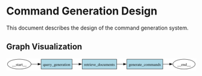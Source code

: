 # Command Generation Design

This document describes the design of the command generation system.

## Graph Visualization

![Command Generation Graph](graph.svg)

